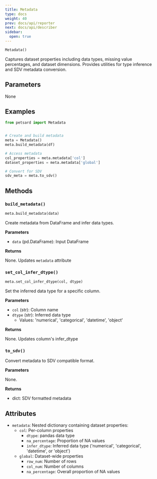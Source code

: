 ```yaml
---
title: Metadata
type: docs
weight: 40
prev: docs/api/reporter
next: docs/api/describer
sidebar:
  open: true
---
```



```python
Metadata()
```

Captures dataset properties including data types, missing value percentages, and dataset dimensions. Provides utilities for type inference and SDV metadata conversion.

## Parameters

None

## Examples

```python
from petsard import Metadata


# Create and build metadata
meta = Metadata()
meta.build_metadata(df)

# Access metadata
col_properties = meta.metadata['col']
dataset_properties = meta.metadata['global']

# Convert for SDV
sdv_meta = meta.to_sdv()
```

## Methods

### `build_metadata()`

```python
meta.build_metadata(data)
```

Create metadata from DataFrame and infer data types.

**Parameters**

- `data` (pd.DataFrame): Input DataFrame

**Returns**

None. Updates `metadata` attribute

### `set_col_infer_dtype()`

```python
meta.set_col_infer_dtype(col, dtype)
```

Set the inferred data type for a specific column.

**Parameters**

- `col` (str): Column name
- `dtype` (str): Inferred data type
  - Values: 'numerical', 'categorical', 'datetime', 'object'

**Returns**

None. Updates column's infer_dtype

### `to_sdv()`

Convert metadata to SDV compatible format.

**Parameters**

None.

**Returns**

- dict: SDV formatted metadata

## Attributes

- `metadata`: Nested dictionary containing dataset properties:
  - `col`: Per-column properties
    - `dtype`: pandas data type
    - `na_percentage`: Proportion of NA values
    - `infer_dtype`: Inferred data type ('numerical', 'categorical', 'datetime', or 'object')
  - `global`: Dataset-wide properties
    - `row_num`: Number of rows
    - `col_num`: Number of columns
    - `na_percentage`: Overall proportion of NA values
